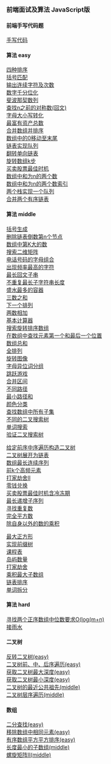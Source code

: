 <!--
 * @Date: 2022-05-18 14:09:46
 * @LastEditors: wangpeng
 * @LastEditTime: 2022-07-14 20:42:36
 * @FilePath: /arithmetic/README.md
-->
### 前端面试及算法 JavaScript版
#### 前端手写代码题
[手写代码](./src/font-end-write/index.js)<br />

#### 算法 easy

[四种排序](./src/sort-collection/index.js)<br />
[括号匹配](./src/brackets-match/index.js)<br />
[输出连续字符及次数](./src/continue-number/index.js)<br />
[数字千分位化](./src/count-thousands/index.js)<br />
[斐波那契数列](./src/fibonacci/index.js)<br />
[查找n之前的对称数(回文)](./src/find-symmetric-num/index.js)<br />
[字母大小写转化](./src/letter-upper-lower/index.js)<br />
[最富有资产总数](./src/maximum-wealth/index.js)<br />
[合并数组并排序](./src/merge-array/index.js)<br />
[数组中的0移动至末尾](./src/move-zero/index.js)<br />
[链表实现队列](./src/queue-with-link/index.js)<br />
[翻转单向链表](./src/reverse-link-list/index.js)<br />
[旋转数组k步](./src/rotate-k/index.js)<br />
[买卖股票最佳时机](./src/sales-stocks/index.js)<br />
[数组中和为n的两个数](./src/two-number-sum-index/index.js)<br />
[数组中和为n的两个数索引](./src/rotate-k/index.js)<br />
[两个栈实现一个队列](./src/two-stack-one-queue/index.js)<br />
[合并两个有序链表](./src/merge-two-lists/index.js)<br />

#### 算法 middle
[括号生成](./src/add-brackets/index.js)<br />
[删除链表倒数第n个节点](./src/delete-link-n/index.js)<br />
[数组中第K大的数](./src/find-kth-largest/index.js)<br />
[搜索二维矩阵](./src/find-number-in-2d/index.js)<br />
[电话号码的字母组合](./src/find-phone-number/index.js)<br />
[出现频率最高的字符](./src/highest-frequency-char/index.js)<br />
[最长回文子串](./src/longest-palindrome/index.js)<br />
[不重复最长子字符串长度](./src/longest-substring/index.js)<br />
[盛水最多的容器](./src/max-water/index.js)<br />
[三数之和](./src/three-number-sum/index.js)<br />
[下一个排列](./src/two-number-sum-link/index.js)<br />
[两数相加](./src/two-number-sum-link/index.js)<br />
[基本计算器](./src/calculate/index.js)<br />
[搜索旋转排序数组](./src/search-rotate-array/index.js)<br />
[在数组中查找元素第一个和最后一个位置](./src/search-range/index.js)<br />
[数组总和](./src/combination-sum/index.js)<br />
[全排列](./src/permute/index.js)<br />
[旋转图像](./src/rotate-img/index.js)<br />
[字母异位词分组](./src/group-anagrams/index.js)<br />
[跳跃游戏](./src/can-jump/index.js)<br />
[合并区间](./src/merge-intervals/index.js)<br />
[不同路径](./src/unique-paths/index.js)<br />
[最小路径和](./src/min-path-sum/index.js)<br />
[颜色分类](./src/color-sort/index.js)<br />
[查找数组中所有子集](./src/sub-sets/index.js)<br />
[不同的二叉搜索树](./src/num-trees/index.js)<br />
[单词搜索](./src/word-exist/index.js)<br />
[验证二叉搜索树](./src/is-valid-BST/index.js)<br />

[给定前序中序遍历构造二叉树](./src/build-tree/index.js)<br />
[二叉树展开为链表](./src/flatten-tree/index.js)<br />
[数组最长连续序列](./src/longest-consecutive/index.js)<br />
[前k个高频元素](./src/top-k-frequent/index.js)<br />
[打家劫舍II](./src/rob-two/index.js)<br />
[零钱兑换](./src/coin-change/index.js)<br />
[买卖股票最佳时机含冷冻期](./src/max-profit/index.js)<br />
[最长递增子序列](./src/length-of-LIS/index.js)<br />
[寻找重复数](./src/find-duplicate/index.js)<br />
[完全平方数](./src/num-squares/index.js)<br />
[除自身以外的数的乘积](./src/product-except-self/index.js)<br />

[最大正方形](./src/maximal-square/index.js)<br />
[实现前缀树](./src/trie-class/index.js)<br />
[课程表](./src/can-finish-class/index.js)<br />
[岛屿数量](./src/num-islands/index.js)<br />
[打家劫舍](./src/rob/index.js)<br />
[乘积最大子数组](./src/max-product/index.js)<br />
[链表排序](./src/sort-link/index.js)<br />
[单词拆分](./src/word-break/index.js)<br />


#### 算法 hard
[寻找两个正序数组中位数要求O(log(m+n)](./src/find-median-sorted-arrays/index.js)<br />
[接雨水](./src/trap/index.js)<br />



#### 二叉树
[反转二叉树(easy)](./src/invert-tree/index.js)<br />
[二叉树前、中、后序遍历(easy)](./src/binary-search-tree/index.js)<br />
[获取二叉树最大深度(easy)](./src/tree-floors-max/index.js)<br />
[获取二叉树最小深度(easy)](./src/tree-floors-min/index.js)<br />
[二叉树的最近公共祖先(middle)](./src/rolowest-common-ancestorb/index.js)<br />
[二叉树层序遍历(middle)](./src/level-order-tree/index.js)<br />

#### 数组
[二分查找(easy)](./src/binary-search/index.js)<br />
[移除数组中相同元素(easy)](./src/remove-item/index.js)<br />
[有序数组平方平方排序(easy)](./src/sorted-squares/index.js)<br />
[长度最小的子数组(middle)](./src/min-sub-array-len/index.js)<br />
[螺旋矩阵II(middle)](./src/generate-matrix/index.js)<br />